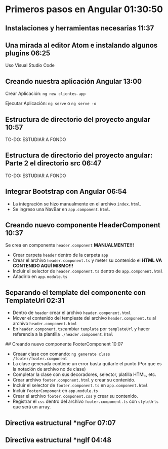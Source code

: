 # Primeros pasos en Angular 01:30:50

## Instalaciones y herramientas necesarias 11:37

## Una mirada al editor Atom e instalando algunos plugins 06:25

Uso Visual Studio Code

## Creando nuestra aplicación Angular 13:00

Crear Aplicación: `ng new clientes-app`

Ejecutar Aplicación: `ng serve` o `ng serve -o`

## Estructura de directorio del proyecto angular 10:57

TO-DO: ESTUDIAR A FONDO

## Estructura de directorio del proyecto angular: Parte 2 el directorio src 06:47

TO-DO: ESTUDIAR A FONDO

## Integrar Bootstrap con Angular 06:54

* La integración se hizo manualmente en el archivo `index.html`.
* Se ingreso una NavBar en `app.component.html`.

## Creando nuevo componente HeaderComponent 10:37

Se crea en componente `header.component` **MANUALMENTE!!!**

* Crear carpeta `header` dentro de la carpeta `app`
* Crear el archivo `header.component.ts` y meter su contenido el **HTML VA CONTENIDO AQUÍ MISMO!!!**
* Incluir el selector de `header.component.ts` dentro de `app.component.html`
* Añadirlo en `app.module.ts`

## Separando el template del componente con TemplateUrl 02:31

* Dentro de `header` crear el archivo `header.component.html`
* Mover el contenido del templeate del archivo `header.component.ts` al archivo `header.component.html`
* En `header.component.ts`cambiar `template` por `templateUrl` y hacer referencia a la plantilla `./header.component.html`

## Creando nuevo componente FooterComponent 10:07

* Creaar clase con comando: `ng generate class /footer/footer.component`
* La clase generada contiene un error basta quitarle el punto (Por que es la notación de archivo no de clase)
* Completar la clase con sus decoradores, selector, platilla HTML, etc.
* Crear archivo `footer.component.html` y crear su contenido.
* Incluir el selector de `footer.component.ts` en `app.component.html`
* Incluir `FooterComponent` en `app.module.ts`
* Crear el archivo `footer.component.css` y crear su contenido.
* Registrar el `css` dentro del archivo `footer.component.ts` con `styleUrls` que será un array.

## Directiva estructural *ngFor 07:07

## Directiva estructural *ngIf 04:48
